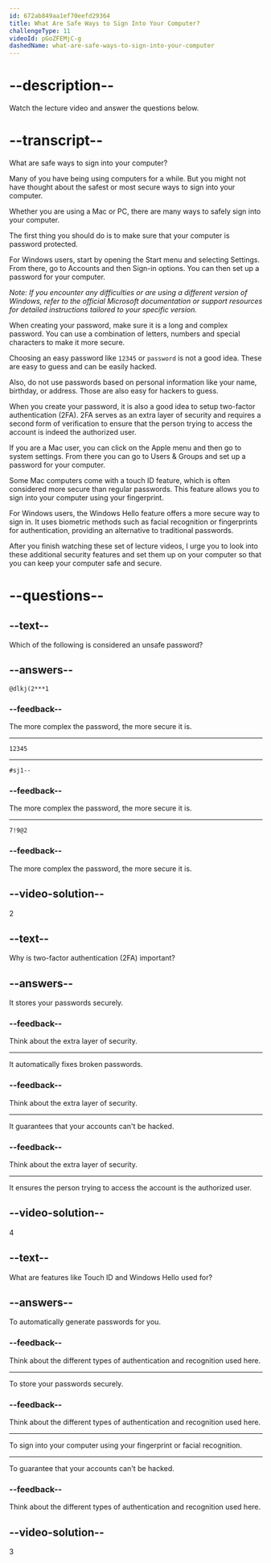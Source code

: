 ```yaml
---
id: 672ab849aa1ef70eefd29364
title: What Are Safe Ways to Sign Into Your Computer?
challengeType: 11
videoId: pGoZFEMjC-g
dashedName: what-are-safe-ways-to-sign-into-your-computer
---
```


# --description--

Watch the lecture video and answer the questions below.

# --transcript--

What are safe ways to sign into your computer?

Many of you have being using computers for a while. But you might not have thought about the safest or most secure ways to sign into your computer.

Whether you are using a Mac or PC, there are many ways to safely sign into your computer.

The first thing you should do is to make sure that your computer is password protected.

For Windows users, start by opening the Start menu and selecting Settings. From there, go to Accounts and then Sign-in options. You can then set up a password for your computer.

*Note: If you encounter any difficulties or are using a different version of Windows, refer to the official Microsoft documentation or support resources for detailed instructions tailored to your specific version.*

When creating your password, make sure it is a long and complex password. You can use a combination of letters, numbers and special characters to make it more secure.

Choosing an easy password like `12345` or `password` is not a good idea. These are easy to guess and can be easily hacked.

Also, do not use passwords based on personal information like your name, birthday, or address. Those are also easy for hackers to guess.

When you create your password, it is also a good idea to setup two-factor authentication (2FA). 2FA serves as an extra layer of security and requires a second form of verification to ensure that the person trying to access the account is indeed the authorized user.

If you are a Mac user, you can click on the Apple menu and then go to system settings. From there you can go to Users & Groups and set up a password for your computer.

Some Mac computers come with a touch ID feature, which is often considered more secure than regular passwords. This feature allows you to sign into your computer using your fingerprint.

For Windows users, the Windows Hello feature offers a more secure way to sign in. It uses biometric methods such as facial recognition or fingerprints for authentication, providing an alternative to traditional passwords.

After you finish watching these set of lecture videos, I urge you to look into these additional security features and set them up on your computer so that you can keep your computer safe and secure.

# --questions--

## --text--

Which of the following is considered an unsafe password?

## --answers--

`@dlkj(2***1`

### --feedback--

The more complex the password, the more secure it is.

---

`12345`

---

`#sj1--`

### --feedback--

The more complex the password, the more secure it is.

---

`7!9@2`

### --feedback--

The more complex the password, the more secure it is.

## --video-solution--

2

## --text--

Why is two-factor authentication (2FA) important?

## --answers--

It stores your passwords securely.

### --feedback--

Think about the extra layer of security.

---

It automatically fixes broken passwords.

### --feedback--

Think about the extra layer of security.

---

It guarantees that your accounts can't be hacked.

### --feedback--

Think about the extra layer of security.

---

It ensures the person trying to access the account is the authorized user.

## --video-solution--

4

## --text--

What are features like Touch ID and Windows Hello used for?

## --answers--

To automatically generate passwords for you.

### --feedback--

Think about the different types of authentication and recognition used here.

---

To store your passwords securely.

### --feedback--

Think about the different types of authentication and recognition used here.

---

To sign into your computer using your fingerprint or facial recognition.

---

To guarantee that your accounts can't be hacked.

### --feedback--

Think about the different types of authentication and recognition used here.

## --video-solution--

3
